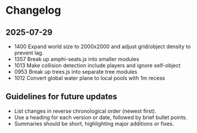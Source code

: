 # Changelog

## 2025-07-29
- 1400 Expand world size to 2000x2000 and adjust grid/object density to prevent lag.
- 1357 Break up amphi-seats.js into smaller modules
- 1013 Make collision detection include players and ignore self-object
- 0953 Break up trees.js into separate tree modules
- 1012 Convert global water plane to local pools with 1m recess

## Guidelines for future updates
- List changes in reverse chronological order (newest first).
- Use a heading for each version or date, followed by brief bullet points.
- Summaries should be short, highlighting major additions or fixes.